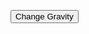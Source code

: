 <!-- Style of the Canvas -->
<style>
    .game-container {
        position: relative;
        left: -520px;
        width: 1920px;
        height: 552px;
    }
    #canvas {
        margin: 0;
        border: 4px solid black;
        filter: invert(0%);
    }
         .background {
        position: absolute;
        top: 0;
        left: 0;
        width: 100%;
        height: 100%;
        background-image: url("{{site.baseurl}}/images/background.jpg"); 
        background-size: 1380px 552px; 
        animation: slide 10s linear infinite; 
    }

    @keyframes slide {
        0% {
            background-position: 100% 0; 
        }
        100% {
            background-position: 0% 0; 
        }
    }   
</style>

<div class="game-container">
    <div class="background"></div>
    <canvas id="canvas"></canvas>

</div>

<script>
    // Create empty canvas
    let canvas = document.getElementById('canvas');
    let c = canvas.getContext('2d');
    // Set the canvas dimensions
    canvas.width = 1920;
    canvas.height = 552;
    // Define gravity value
    let gravity = 1.5;
    // Define the Player class
    class Player {
        constructor() {
            // Initial position and velocity of the player
            this.position = {
                x: 325,
                y: 200
            };
            this.velocity = {
                x: 0,
                y: 0
            };
            // Dimensions of the player
            this.width = 30;
            this.height = 30;
        }
        // Method to draw the player on the canvas
        draw() {
            c.fillStyle = 'yellow';
            c.fillRect(this.position.x, this.position.y, this.width, this.height);
        }
        // Method to update the players position and velocity
        update() {
            this.draw();
            this.position.y += this.velocity.y;
            this.position.x += this.velocity.x;
            if (this.position.y + this.height + this.velocity.y <= canvas.height)
                this.velocity.y += gravity;
            else
                this.velocity.y = 0;
        }
    }
    // Create a player object
    player = new Player();
    // Define keyboard keys and their states
    let keys = {
        right: {
            pressed: false
        },
        left: {
            pressed: false
        }
    };
    // Animation function to continuously update and render the canvas
    function animate() {
        requestAnimationFrame(animate);
        c.clearRect(0, 0, canvas.width, canvas.height);
        player.update();
        if (keys.right.pressed) {
            player.velocity.x = 10;
        } else if (keys.left.pressed) {
            player.velocity.x = -10;
        } else {
            player.velocity.x = 0;
        }
        if (player.position.x + player.width > 1920) {
            player.position.x = 0;
        } else if (player.position.x + player.width < -30) {
            player.position.x = 1970;
        } else if (player.position.y + player.width < 0) {
            player.velocity.y += 5;
        }
    }
    animate();
    // Event listener for keydown events
    addEventListener('keydown', ({ keyCode }) => {
        switch (keyCode) {
            case 65:
                console.log('left');
                keys.left.pressed = true;
                break;
            case 83:
                console.log('down');
                break;
            case 68:
                console.log('right');
                keys.right.pressed = true;
                break;
            case 87:
                console.log('up');
                if (player.velocity.y === 0) {
                    player.velocity.y -= 20;
                }
                break;
            case 38:
                console.log('upside down');
                player.y = 0;
                break;
        }
    });
    // Event listener for keyup events
    addEventListener('keyup', ({ keyCode }) => {
        switch (keyCode) {
            case 65:
                console.log('left');
                keys.left.pressed = false;
                break;
            case 83:
                console.log('down');
                break;
            case 68:
                console.log('right');
                keys.right.pressed = false;
                break;
            case 87:
                console.log('up');
                if (player.velocity.y === 0) {
                    player.velocity.y = -20;
                }
                break;
        }
    });
</script>

<button class="gravity" onclick="switchGravity()">Change Gravity</button>
<script>
    function switchGravity() {
        if (gravity === 1.5) {
            gravity = 0.75;
        } else if (gravity === 0.75) {
            gravity = 1.5;
        }
    }
</script>